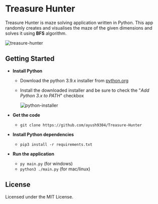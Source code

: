 # Treasure Hunter
Treasure Hunter is maze solving application written in Python. This app randomly creates and visualises the maze of the given dimensions and solves it using **BFS** algorithm.


<img src="img/treasure-hunter.png" alt="treasure-hunter" border="0">

## Getting Started

- **Install Python**
     - Download the python 3.9.x installer from [python.org](https://www.python.org)
     - Install the downloaded installer and be sure to check the "_Add Python 3.x to PATH_" checkbox
      
        <img src="https://i.ibb.co/2qL141J/python-installer.png" alt="python-installer" border="0">
      
- **Get the code**
  - ```git clone https://github.com/ayush9304/Treasure-Hunter```
      
- **Install Python dependencies**
    - ``` pip3 install -r requirements.txt ```

- **Run the application**
    - ```py main.py``` (for windows)
    - ```python3 ./main.py``` (for mac/linux)

## License

Licensed under the MIT License.
